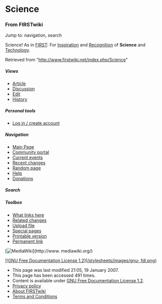 # Science

### From FIRSTwiki

Jump to: navigation, search

Science! As in [FIRST](/index.php/FIRST "FIRST" ): For
[Inspiration](/index.php/Inspiration "Inspiration" ) and
[Recognition](/index.php/Recognition "Recognition" ) of **Science** and
[Technology](/index.php/Technology "Technology" ).

Retrieved from "<http://www.firstwiki.net/index.php/Science>"

##### Views

  * [Article](/index.php/Science)
  * [Discussion](/index.php?title=Talk:Science&action=edit)
  * [Edit](/index.php?title=Science&action=edit)
  * [History](/index.php?title=Science&action=history)

##### Personal tools

  * [Log in / create account](/index.php?title=Special:Userlogin&returnto=Science)

[](/index.php/Main_Page "Main Page" )

##### Navigation

  * [Main Page](/index.php/Main_Page)
  * [Community portal](/index.php/FIRSTwiki:Community_portal)
  * [Current events](/index.php/Current_events)
  * [Recent changes](/index.php/Special:Recentchanges)
  * [Random page](/index.php/Special:Random)
  * [Help](/index.php/Help:Contents)
  * [Donations](/index.php/FIRSTwiki:Site_support)

##### Search



##### Toolbox

  * [What links here](/index.php/Special:Whatlinkshere/Science)
  * [Related changes](/index.php/Special:Recentchangeslinked/Science)
  * [Upload file](/index.php/Special:Upload)
  * [Special pages](/index.php/Special:Specialpages)
  * [Printable version](/index.php?title=Science&printable=yes)
  * [Permanent link](/index.php?title=Science&oldid=53389)

[![MediaWiki](/skins/common/images/poweredby_mediawiki_88x31.png)](http://www.
mediawiki.org/)

[![GNU Free Documentation License 1.2](/stylesheets/images/gnu-
fdl.png)](http://www.gnu.org/copyleft/fdl.html)

  * This page was last modified 21:05, 19 January 2007.
  * This page has been accessed 491 times.
  * Content is available under [GNU Free Documentation License 1.2](http://www.gnu.org/copyleft/fdl.html "http://www.gnu.org/copyleft/fdl.html" ).
  * [Privacy policy](/index.php/FIRSTwiki:Privacy_policy "FIRSTwiki:Privacy policy" )
  * [About FIRSTwiki](/index.php/FIRSTwiki:About "FIRSTwiki:About" )
  * [Terms and Conditions](/index.php/FIRSTwiki:Terms_and_conditions "FIRSTwiki:Terms and conditions" )

